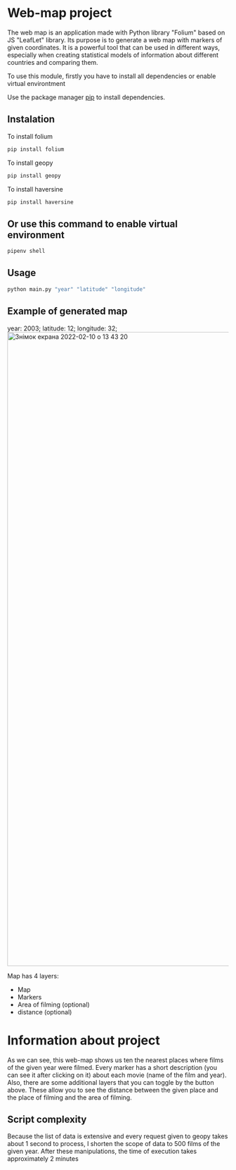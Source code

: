 # Web-map project 
The web map is an application made with Python library "Folium" based on JS "LeafLet" library.
Its purpose is to generate a web map with markers of given coordinates. It is a powerful tool that can be used in different ways, especially when creating statistical models of information about different countries and comparing them.  

To use this module, firstly you have to install all dependencies or enable virtual environtment

Use the package manager [pip](https://pip.pypa.io/en/stable/) to install dependencies.

## Instalation
To install folium
```bash
pip install folium
```
To install geopy
```bash
pip install geopy
```
To install haversine
```bash
pip install haversine
```

## Or use this command to enable virtual environment
```bash
pipenv shell
```

## Usage
```bash
python main.py "year" "latitude" "longitude"
```

## Example of generated map
year: 2003; 
latitude: 12; 
longitude: 32; 
<img width="1440" alt="Знімок екрана 2022-02-10 о 13 43 20" src="https://user-images.githubusercontent.com/59284695/153402355-a1bb6a90-78b8-4026-8648-caf19afc81b6.png">

Map has 4 layers:
* Map
* Markers
* Area of filming (optional)
* distance (optional)

# Information about project
As we can see, this web-map shows us ten the nearest places where films of the given year were filmed. Every marker has a short description (you can see it after clicking on it) about each movie (name of the film and year). Also, there are some additional layers that you can toggle by the button above. These allow you to see the distance between the given place and the place of filming and the area of filming.

## Script complexity

Because the list of data is extensive and every request given to geopy takes about 1 second to process, I shorten the scope of data to 500 films of the given year. After these manipulations, the time of execution takes approximately 2 minutes
